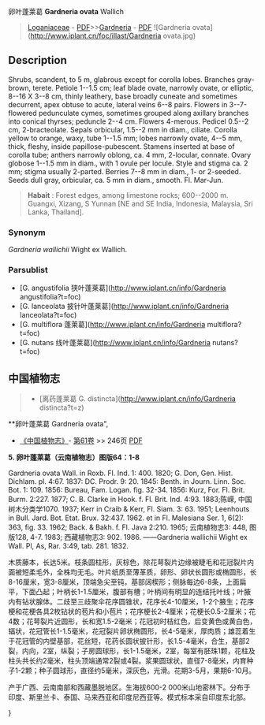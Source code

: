 卵叶蓬莱葛 **Gardneria ovata** Wallich

> [Loganiaceae](http://www.iplant.cn/info/Loganiaceae?t=foc) - [PDF](http://www.iplant.cn/foc/pdf/Loganiaceae.pdf)>>[Gardneria](http://www.iplant.cn/info/Gardneria?t=foc) - [PDF](http://www.iplant.cn/foc/pdf/Gardneria.pdf)
![Gardneria ovata](http://www.iplant.cn/foc/illast/Gardneria ovata.jpg)

## Description

Shrubs, scandent, to 5 m, glabrous except for corolla lobes. Branches gray-brown, terete. Petiole 1--1.5 cm; leaf blade ovate, narrowly ovate, or elliptic, 8--16 X 3--8 cm, thinly leathery, base broadly cuneate and sometimes decurrent, apex obtuse to acute, lateral veins 6--8 pairs. Flowers in 3--7-flowered pedunculate cymes, sometimes grouped along axillary branches into conical thyrses; peduncle 2--4 cm. Flowers 4-merous. Pedicel 0.5--2 cm, 2-bracteolate. Sepals orbicular, 1.5--2 mm in diam., ciliate. Corolla yellow to orange, waxy, tube 1--1.5 mm; lobes narrowly ovate, 4--5 mm, thick, fleshy, inside papillose-pubescent. Stamens inserted at base of corolla tube; anthers narrowly oblong, ca. 4 mm, 2-locular, connate. Ovary globose 1--1.5 mm in diam., with 1 ovule per locule. Style and stigma ca. 2 mm; stigma usually 2-parted. Berries 7--8 mm in diam., 1- or 2-seeded. Seeds dull gray, orbicular, ca. 5 mm in diam., smooth. Fl. Mar-Jun.

> **Habait** : 
> Forest edges, among limestone rocks; 600--2000 m. Guangxi, Xizang, S Yunnan [NE and SE India, Indonesia, Malaysia, Sri Lanka, Thailand].

### Synonym
*Gardneria wallichii* Wight ex Wallich.

### Parsublist

* [G.  angustifolia  狭叶蓬莱葛](http://www.iplant.cn/info/Gardneria angustifolia?t=foc)
* [G.  lanceolata  披针叶蓬莱葛](http://www.iplant.cn/info/Gardneria lanceolata?t=foc)
* [G.  multiflora  蓬莱葛](http://www.iplant.cn/info/Gardneria multiflora?t=foc)
* [G.  nutans  线叶蓬莱葛](http://www.iplant.cn/info/Gardneria nutans?t=foc)

## 中国植物志

> * [离药蓬莱葛  G.  distincta](http://www.iplant.cn/info/Gardneria distincta?t=z)

**卵叶蓬莱葛 Gardneria ovata",

* [《中国植物志》](http://www.iplant.cn/frps)- [第61卷](http://www.iplant.cn/frps/vol/61) >> 246页 [PDF](http://www.iplant.cn/frps/pdf/61/246a.PDF)

**5. 卵叶蓬莱葛（云南植物志）图版64：1-8**

Gardneria ovata Wall. in Roxb. Fl. Ind. 1: 400. 1820; G. Don, Gen. Hist. Dichlam. pl. 4:67. 1837: DC. Prodr. 9: 20. 1845: Benth. in Journ. Linn. Soc. Bot. 1: 109. 1856: Bureau, Fam. Logan. fig. 32-34. 1856: Kurz, For. Fl. Brit. Burm. 2:227. 1877; C. B. Clarke in Hook. f. Fl. Brit. Ind. 4:93. 1883;陈嵘, 中国树木分类学1070. 1937; Kerr in Craib & Kerr, Fl. Siam. 3: 63. 1951; Leenhouts in Bull. Jard. Bot. Etat. Brux. 32:437. 1962. et in Fl. Malesiana Ser. 1, 6(2): 363, fig. 33. 1962; Back. & Bakh. f. Fl. Java 2:210. 1965; 云南植物志3: 448, 图版128, 4-7. 1983; 西藏植物志3: 902. 1986. ——Gardneria wallichii Wight ex Wall. Pl, As, Rar. 3:49, tab. 281. 1832.

木质藤本，长达5米。枝条圆柱形，灰棕色，除花萼裂片边缘被睫毛和花冠裂片内面被短柔毛外，全株均无毛。叶片纸质至薄革质，卵形、卵状长圆形或椭圆形，长8-16厘米，宽3-8厘米，顶端急尖至钝，基部阔楔形；侧脉每边6-8条，上面扁平，下面凸起；叶柄长1-1.5厘米，腹部有槽；叶柄间有明显的连结托叶线；叶腋内有钻状腺体。二歧至三歧聚伞花序圆锥状，花序长4-10厘米，1-2个腋生；花序梗和花梗各具2枚钻状的苞片和小苞片；花序梗长2-4厘米；花梗长0.5-2厘米；花4数；花萼裂片近圆形，长和宽1.5-2毫米；花冠初时桔红色，后变黄色或黄白色，辐状，花冠管长1-1.5毫米，花冠裂片卵状椭圆形，长4-5毫米，厚肉质；雄蕊着生于花冠管的内壁基部，花丝短，花药长圆状披针形，长1.5-4毫米，合生，基部2裂，内向，2室，纵裂；子房圆球形，长1-1.5毫米，2室，每室有胚珠1颗，花柱及柱头共长约2毫米，柱头顶端通常2裂或4裂。浆果圆球状，直径7-8毫米，内育种子1-2颗；种子圆球形，直径约5毫米，深灰色，光滑。花期3-5月，果期6-10月。

产于广西、云南南部和西藏墨脱地区。生海拔600-2 000米山地密林下。分布于印度、斯里兰卡、泰国、马来西亚和印度尼西亚等。模式标本采自印度东北部。

}